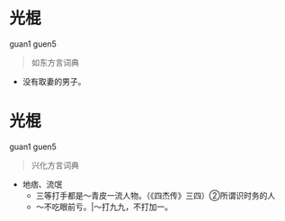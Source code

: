 # 光棍
guan1 guen5
> 如东方言词典
- 没有取妻的男子。

# 光棍
guan1 guen5
> 兴化方言词典
- 地痞、流氓
  - 三等打手都是～青皮一流人物。（《四杰传》三四）②所谓识时务的人
  - ～不吃眼前亏。|～打九九，不打加一。

